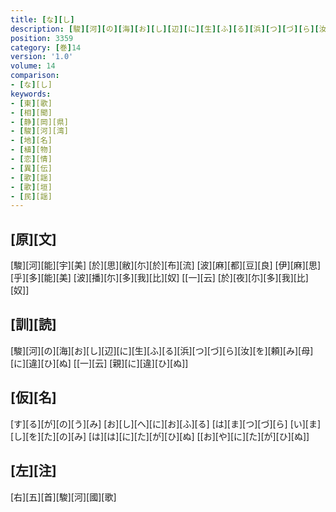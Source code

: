 ```yaml
---
title: [な][し]
description: [駿][河][の][海][お][し][辺][に][生][ふ][る][浜][つ][づ][ら][汝][を][頼][み][母][に][違][ひ][ぬ] [[一][云] [親][に][違][ひ][ぬ]]
position: 3359
category: [巻]14
version: '1.0'
volume: 14
comparison:
- [な][し]
keywords:
- [東][歌]
- [相][聞]
- [静][岡][県]
- [駿][河][湾]
- [地][名]
- [植][物]
- [恋][情]
- [異][伝]
- [歌][謡]
- [歌][垣]
- [民][謡]
---
```


## [原][文]

[駿][河][能][宇][美] [於][思][敝][尓][於][布][流] [波][麻][都][豆][良] [伊][麻][思][乎][多][能][美] [波][播][尓][多][我][比][奴] [[一][云] [於][夜][尓][多][我][比][奴]]

## [訓][読]

[駿][河][の][海][お][し][辺][に][生][ふ][る][浜][つ][づ][ら][汝][を][頼][み][母][に][違][ひ][ぬ] [[一][云] [親][に][違][ひ][ぬ]]

## [仮][名]

[す][る][が][の][う][み] [お][し][へ][に][お][ふ][る] [は][ま][つ][づ][ら] [い][ま][し][を][た][の][み] [は][は][に][た][が][ひ][ぬ] [[お][や][に][た][が][ひ][ぬ]]

## [左][注]

[右][五][首][駿][河][國][歌]
